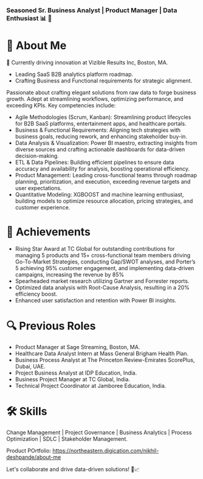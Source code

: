 ### Seasoned Sr. Business Analyst | Product Manager | Data Enthusiast 📊 👋

# 👋 About Me

🏢 Currently driving innovation at Vizible Results Inc, Boston, MA.
   - Leading SaaS B2B analytics platform roadmap.
   - Crafting Business and Functional requirements for strategic alignment.

Passionate about crafting elegant solutions from raw data to forge business growth. Adept at streamlining workflows, optimizing performance, and exceeding KPIs. Key competencies include:

- Agile Methodologies (Scrum, Kanban): Streamlining product lifecycles for B2B SaaS platforms, entertainment apps, and healthcare portals.
- Business & Functional Requirements: Aligning tech strategies with business goals, reducing rework, and enhancing stakeholder buy-in.
- Data Analysis & Visualization: Power BI maestro, extracting insights from diverse sources and crafting actionable dashboards for data-driven decision-making.
- ETL & Data Pipelines: Building efficient pipelines to ensure data accuracy and availability for analysis, boosting operational efficiency.
- Product Management: Leading cross-functional teams through roadmap planning, prioritization, and execution, exceeding revenue targets and user expectations.
- Quantitative Modeling: XGBOOST and machine learning enthusiast, building models to optimize resource allocation, pricing strategies, and customer experience.

# 🚀 Achievements

- Rising Star Award at TC Global for outstanding contributions for managing 5 products and 15+ cross-functional team members driving Go-To-Market        Strategies, conducting Gap/SWOT analyses, and Porter’s 5 achieving 95% customer engagement, and implementing data-driven campaigns, increasing the  revenue by 85%
- Spearheaded market research utilizing Gartner and Forrester reports.
- Optimized data analysis with Root-Cause Analysis, resulting in a 20% efficiency boost.
- Enhanced user satisfaction and retention with Power BI insights.

# 🔍 Previous Roles

- Product Manager at Sage Streaming, Boston, MA.
- Healthcare Data Analyst Intern at Mass General Brigham Health Plan.
- Business Process Analyst at The Princeton Review-Emirates ScorePlus, Dubai, UAE.
- Project Business Analyst at IDP Education, India.
- Business Project Manager at TC Global, India.
- Technical Project Coordinator at Jamboree Education, India.

# 🛠️ Skills

Change Management | Project Governance | Business Analytics | Process Optimization | SDLC | Stakeholder Management.

Product POrtfolio: https://northeastern.digication.com/nikhil-deshpande/about-me

Let's collaborate and drive data-driven solutions! 💼📈
